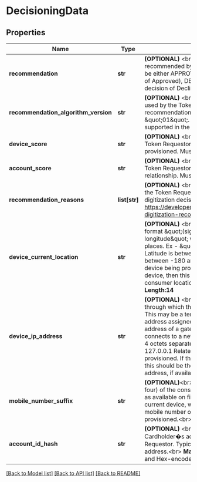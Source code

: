 # DecisioningData

## Properties
Name | Type | Description | Notes
------------ | ------------- | ------------- | -------------
**recommendation** | **str** | __(OPTIONAL)__ &lt;br&gt; Digitization decision recommended by the Token Requestor. Must be either APPROVED (Recommend a decision of Approved), DECLINED (Recommend a decision of Decline). &lt;br&gt;   __Max Length:64__  | [optional] 
**recommendation_algorithm_version** | **str** | __(OPTIONAL)__ &lt;br&gt; Version of the algorithm used by the Token Requestor to determine its recommendation. Must be a value of \&quot;01\&quot;. Other values may be supported in the future.&lt;br&gt;     __Max Length:16__  | [optional] 
**device_score** | **str** | __(OPTIONAL)__ &lt;br&gt; Score assigned by the Token Requestor for the target device being provisioned. Must be a value from 1 to 5.  | [optional] 
**account_score** | **str** | __(OPTIONAL)__ &lt;br&gt; Score assigned by the Token Requestor for the consumer account or relationship. Must be a value from 1 to 5.  | [optional] 
**recommendation_reasons** | **list[str]** | __(OPTIONAL)__ &lt;br&gt; Code indicating the reasons the Token Requestor is suggesting the digitization decision.  See table here - https://developer.mastercard.com/page/mdes-digitization-recommendation-reason-codes  | [optional] 
**device_current_location** | **str** | __(OPTIONAL)__ &lt;br&gt; Latitude and longitude in the format \&quot;(sign) latitude, (sign) longitude\&quot; with a precision of 2 decimal places.  Ex - \&quot;38.63, -90.25\&quot;  Latitude is between -90 and 90.  Longitude between -180 and 180. Relates to the target device being provisioned. If there is no target device, then this should be the current consumer location, if available. &lt;br&gt;    __Max Length:14__  | [optional] 
**device_ip_address** | **str** | __(OPTIONAL)__ &lt;br&gt; The IP address of the device through which the device reaches the internet. This may be a temporary or permanent IP address assigned to a home router, or the IP address of a gateway through which the device connects to a network. IPv4 address format of 4 octets separated by \&quot;.\&quot; Ex - 127.0.0.1 Relates to the target device being provisioned. If there is no target device, then this should be the current consumer IP address, if available.&lt;br&gt;     __Max Length:15__  | [optional] 
**mobile_number_suffix** | **str** | __(OPTIONAL)__&lt;br&gt; The last few digits (typically four) of the consumer&#39;s mobile phone number as available on file or on the consumer&#39;s current device, which may or may not be the mobile number of the target device being provisioned.&lt;br&gt;     __Max Length:32__  | [optional] 
**account_id_hash** | **str** | __(OPTIONAL)__ &lt;br&gt; SHA-256 hash of the Cardholder�s account ID with the Token Requestor. Typically expected to be an email address.&lt;br&gt;  __Max Length:64__ Alpha-Numeric and Hex-encoded data (case-insensitive).  | [optional] 

[[Back to Model list]](../README.md#documentation-for-models) [[Back to API list]](../README.md#documentation-for-api-endpoints) [[Back to README]](../README.md)


